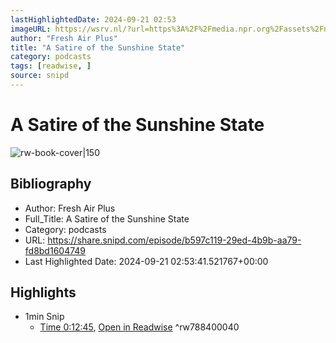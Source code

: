```yaml
---
lastHighlightedDate: 2024-09-21 02:53
imageURL: https://wsrv.nl/?url=https%3A%2F%2Fmedia.npr.org%2Fassets%2Fnpr-plus-podcast-tiles%2F381444908.png%3Fs%3D1400%26c%3D66&w=100&h=100
author: "Fresh Air Plus"
title: "A Satire of the Sunshine State"
category: podcasts
tags: [readwise, ]
source: snipd
---
```

# A Satire of the Sunshine State

![rw-book-cover|150](https://wsrv.nl/?url=https%3A%2F%2Fmedia.npr.org%2Fassets%2Fnpr-plus-podcast-tiles%2F381444908.png%3Fs%3D1400%26c%3D66&w=100&h=100)

## Bibliography
- Author: Fresh Air Plus
- Full_Title: A Satire of the Sunshine State
- Category: podcasts
- URL: https://share.snipd.com/episode/b597c119-29ed-4b9b-aa79-fd8bd1604749
- Last Highlighted Date: 2024-09-21 02:53:41.521767+00:00

## Highlights
- 1min Snip
    - [Time 0:12:45](https://share.snipd.com/snip/589c6bc1-bee0-40bf-b490-74fa9d38726e), [Open in Readwise](https://readwise.io/open/788400040)
^rw788400040


